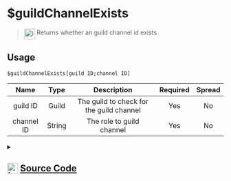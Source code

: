 # $guildChannelExists
> <img align="top" src="https://upload.wikimedia.org/wikipedia/commons/thumb/e/e4/Infobox_info_icon.svg/160px-Infobox_info_icon.svg.png?20150409153300" alt="image" width="25" height="auto"> Returns whether an guild channel id exists
## Usage
```
$guildChannelExists[guild ID;channel ID]
```
| Name | Type | Description | Required | Spread
| :---: | :---: | :---: | :---: | :---: |
guild ID | Guild | The guild to check for the guild channel | Yes | No
channel ID | String | The role to guild channel | Yes | No
<details>
<summary>
    
## <img align="top" src="https://cdn4.iconfinder.com/data/icons/iconsimple-logotypes/512/github-512.png" alt="image" width="25" height="auto">  [Source Code](https://github.com/tryforge/ForgeScript-V2/blob/main/src/native/guildChannelExists.ts)
    
</summary>
    
```ts
import noop from "../functions/noop"
import { ArgType, CompiledFunction, NativeFunction, Return } from "../structures"

export default new NativeFunction({
    name: "$guildChannelExists",
    description: "Returns whether an guild channel id exists",
    unwrap: true,
    brackets: true,
    args: [ 
        {
            name: "guild ID",
            description: "The guild to check for the guild channel",
            type: ArgType.Guild,
            rest: false,
            required: true
        },
        {
            name: "channel ID",
            description: "The role to guild channel",
            rest: false,
            required: true,
            type: ArgType.String
        }
    ],
    async execute(ctx, [ guild, id ]) {
        return Return.success(
            CompiledFunction.IdRegex.test(id) &&
            guild.channels.cache.has(id)
        )
    },
})
```
    
</details>